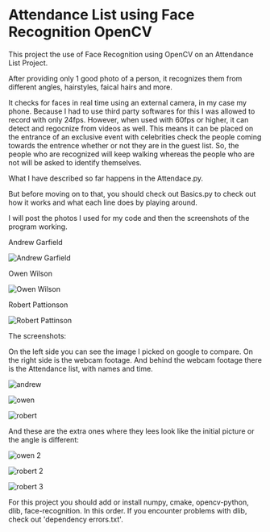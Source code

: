 # Attendance List using Face Recognition OpenCV

This project the use of Face Recognition using OpenCV on an Attendance List Project.

After providing only 1 good photo of a person, it recognizes them from different angles, hairstyles, faical hairs and more.

It checks for faces in real time using an external camera, in my case my phone.
Because I had to use third party softwares for this I was allowed to record with only 24fps.
However, when used with 60fps or higher, it can detect and regocnize from videos as well.
This means it can be placed on the entrance of an exclusive event with celebrities check the people coming towards the entrence whether or not they are in the guest list. So, the people who are recognized will keep walking whereas the people who are not will be asked to identify themselves.

What I have described so far happens in the Attendace.py.

But before moving on to that, you should check out Basics.py to check out how it works and what each line does by playing around.

I will post the photos I used for my code and then the screenshots of the program working.

Andrew Garfield

![Andrew Garfield](https://github.com/user-attachments/assets/c3b97492-4761-44e5-ad4b-1e5618f57ae1)

Owen Wilson

![Owen Wilson](https://github.com/user-attachments/assets/b7fd1004-9809-405d-892d-a35855c9ac9a)

Robert Pattionson

![Robert Pattinson](https://github.com/user-attachments/assets/757d8e8f-7834-489a-9a65-f2cd4bd3529b)



The screenshots:

On the left side you can see the image I picked on google to compare. 
On the right side is the webcam footage.
And behind the webcam footage there is the Attendance list, with names and time.

![andrew](https://github.com/user-attachments/assets/54291421-34e5-423d-ad01-0382205f24d8)

![owen](https://github.com/user-attachments/assets/b56fd34c-5b09-4074-b120-74a3f920540f)

![robert](https://github.com/user-attachments/assets/81f4eca7-6758-4ca9-b04c-9a8a792fd2fd)


And these are the extra ones where they lees look like the initial picture or the angle is different:

![owen 2](https://github.com/user-attachments/assets/865bd866-d683-4021-9594-aebe67718235)

![robert 2](https://github.com/user-attachments/assets/25e14bbf-05fc-40b4-a9f9-95254841fd4e)

![robert 3](https://github.com/user-attachments/assets/8904b2df-7fd9-4f34-a0ba-2a8b972a0c74)


For this project you should add or install numpy, cmake, opencv-python, dlib, face-recognition. In this order.
If you encounter problems with dlib, check out 'dependency errors.txt'.

